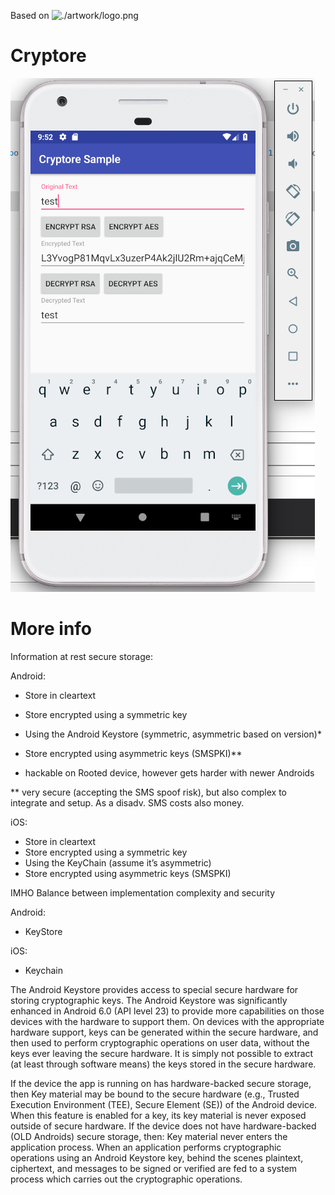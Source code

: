 Based on  ![./artwork/logo.png](./artwork/logo.png)

Cryptore
====

![./keystore.png](./keystore.png)

More info
====

Information at rest secure storage:

Android:
- Store in cleartext

- Store encrypted using a symmetric key

- Using the Android Keystore (symmetric, asymmetric based on version)*

- Store encrypted using asymmetric keys (SMSPKI)**

* hackable on Rooted device, however gets harder with newer Androids

** very secure (accepting the SMS spoof risk), but also complex to integrate and setup. As a disadv. SMS costs also money.



iOS:
- Store in cleartext
- Store encrypted using a symmetric key
- Using the KeyChain (assume it’s asymmetric)
- Store encrypted using asymmetric keys (SMSPKI)


IMHO Balance between implementation complexity and security

Android:
- KeyStore

iOS:
- Keychain

The Android Keystore provides access to special secure hardware for storing cryptographic keys.
The Android Keystore was significantly enhanced in Android 6.0 (API level 23) to provide more capabilities on those devices with the hardware to support them. On devices with the appropriate hardware support, keys can be generated within the secure hardware, and then used to perform cryptographic operations on user data, without the keys ever leaving the secure hardware. It is simply not possible to extract (at least through software means) the keys stored in the secure hardware.

If the device the app is running on has hardware-backed secure storage, then
Key material may be bound to the secure hardware (e.g., Trusted Execution Environment (TEE), Secure Element (SE)) of the Android device. When this feature is enabled for a key, its key material is never exposed outside of secure hardware.
If the device does not have hardware-backed (OLD Androids) secure storage, then:
Key material never enters the application process. When an application performs cryptographic operations using an Android Keystore key, behind the scenes plaintext, ciphertext, and messages to be signed or verified are fed to a system process which carries out the cryptographic operations.




